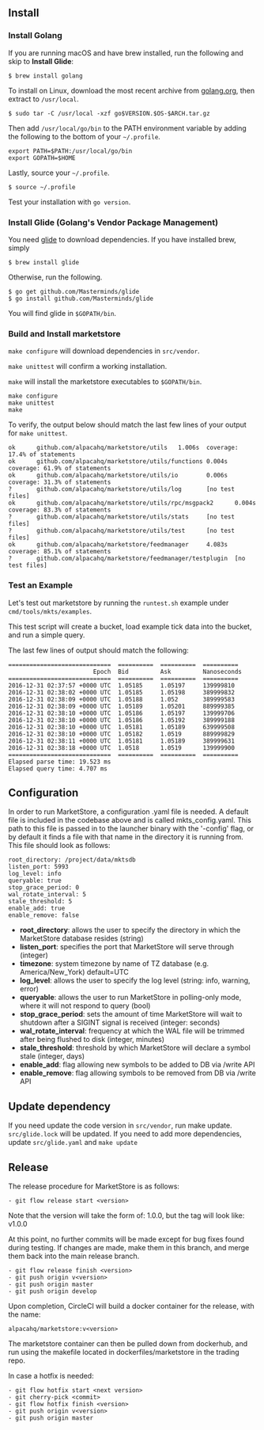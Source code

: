 ## Install

### Install Golang
If you are running macOS and have brew installed, run the following and skip to **Install Glide**:

```shell
$ brew install golang
```

To install on Linux, download the most recent archive from [golang.org](https://golang.org/dl/), then extract to `/usr/local`.

```shell
$ sudo tar -C /usr/local -xzf go$VERSION.$OS-$ARCH.tar.gz
```

Then add `/usr/local/go/bin` to the PATH environment variable by adding the following to the bottom
of your `~/.profile`.

```shell
export PATH=$PATH:/usr/local/go/bin
export GOPATH=$HOME
```

Lastly, source your `~/.profile`.

```shell
$ source ~/.profile
```

Test your installation with `go version`.

### Install Glide (Golang's Vendor Package Management)

You need [glide](http://glide.sh/) to download dependencies.  If you have installed brew, simply

```shell
$ brew install glide
```

Otherwise, run the following.

```shell
$ go get github.com/Masterminds/glide
$ go install github.com/Masterminds/glide
```

You will find glide in `$GOPATH/bin`.

### Build and Install marketstore

`make configure` will download dependencies in `src/vendor`.

`make unittest` will confirm a working installation.

`make` will install the marketstore executables to `$GOPATH/bin`.

```shell
make configure
make unittest
make
```

To verify, the output below should match the last few lines of
your output for ```make unittest```.

```
ok      github.com/alpacahq/marketstore/utils   1.006s  coverage: 17.4% of statements
ok      github.com/alpacahq/marketstore/utils/functions 0.004s  coverage: 61.9% of statements
ok      github.com/alpacahq/marketstore/utils/io        0.006s  coverage: 31.3% of statements
?       github.com/alpacahq/marketstore/utils/log       [no test files]
ok      github.com/alpacahq/marketstore/utils/rpc/msgpack2      0.004s  coverage: 83.3% of statements
?       github.com/alpacahq/marketstore/utils/stats     [no test files]
?       github.com/alpacahq/marketstore/utils/test      [no test files]
ok      github.com/alpacahq/marketstore/feedmanager     4.083s  coverage: 85.1% of statements
?       github.com/alpacahq/marketstore/feedmanager/testplugin  [no test files]
```

### Test an Example

Let's test out marketstore by running the ```runtest.sh``` example under ```cmd/tools/mkts/examples```.

This test script will create a bucket, load example tick data into the bucket, and run a simple query.

The last few lines of output should match the following:

```
=============================  ==========  ==========  ==========  
                        Epoch  Bid         Ask         Nanoseconds  
=============================  ==========  ==========  ==========  
2016-12-31 02:37:57 +0000 UTC  1.05185     1.05197     139999810   
2016-12-31 02:38:02 +0000 UTC  1.05185     1.05198     389999832   
2016-12-31 02:38:09 +0000 UTC  1.05188     1.052       389999583   
2016-12-31 02:38:09 +0000 UTC  1.05189     1.05201     889999385   
2016-12-31 02:38:10 +0000 UTC  1.05186     1.05197     139999706   
2016-12-31 02:38:10 +0000 UTC  1.05186     1.05192     389999188   
2016-12-31 02:38:10 +0000 UTC  1.05181     1.05189     639999508   
2016-12-31 02:38:10 +0000 UTC  1.05182     1.0519      889999829   
2016-12-31 02:38:11 +0000 UTC  1.05181     1.05189     389999631   
2016-12-31 02:38:18 +0000 UTC  1.0518      1.0519      139999900   
=============================  ==========  ==========  ==========  
Elapsed parse time: 19.523 ms
Elapsed query time: 4.707 ms
```

## Configuration

In order to run MarketStore, a configuration .yaml file is needed. A default file is included in the codebase
above and is called mkts_config.yaml. This path to this file is passed in to the launcher binary with the
'-config' flag, or by default it finds a file with that name in the directory it is running from. This file
should look as follows:

```shell
root_directory: /project/data/mktsdb
listen_port: 5993
log_level: info
queryable: true
stop_grace_period: 0
wal_rotate_interval: 5
stale_threshold: 5
enable_add: true
enable_remove: false

```

* __root_directory__: allows the user to specify the directory in which the MarketStore database resides (string)
* __listen_port__: specifies the port that MarketStore will serve through (integer)
* __timezone__: system timezone by name of TZ database (e.g. America/New_York) default=UTC
* __log_level__: allows the user to specify the log level (string: info, warning, error)
* __queryable__: allows the user to run MarketStore in polling-only mode, where it will not respond to query (bool)
* __stop_grace_period__: sets the amount of time MarketStore will wait to shutdown after a SIGINT signal is received (integer: seconds)
* __wal_rotate_interval__: frequency at which the WAL file will be trimmed after being flushed to disk (integer, minutes)
* __stale_threshold__: threshold by which MarketStore will declare a symbol stale (integer, days)
* __enable_add__: flag allowing new symbols to be added to DB via /write API
* __enable_remove__: flag allowing symbols to be removed from DB via /write API

## Update dependency

If you need update the code version in `src/vendor`, run make update.  `src/glide.lock` will be updated.
If you need to add more dependencies, update `src/glide.yaml` and `make update`

## Release

The release procedure for MarketStore is as follows:

    - git flow release start <version>

Note that the version will take the form of: 1.0.0, but the tag will look like: v1.0.0

At this point, no further commits will be made except for bug fixes found during testing.
If changes are made, make them in this branch, and merge them back into the main release branch.

    - git flow release finish <version>
    - git push origin v<version>
    - git push origin master
    - git push origin develop

Upon completion, CircleCI will build a docker container for the release, with the name:

    alpacahq/marketstore:v<version>

The marketstore container can then be pulled down from dockerhub, and run using the makefile located
in dockerfiles/marketstore in the trading repo.

In case a hotfix is needed:

    - git flow hotfix start <next version>
    - git cherry-pick <commit>
    - git flow hotfix finish <version>
    - git push origin v<version>
    - git push origin master
